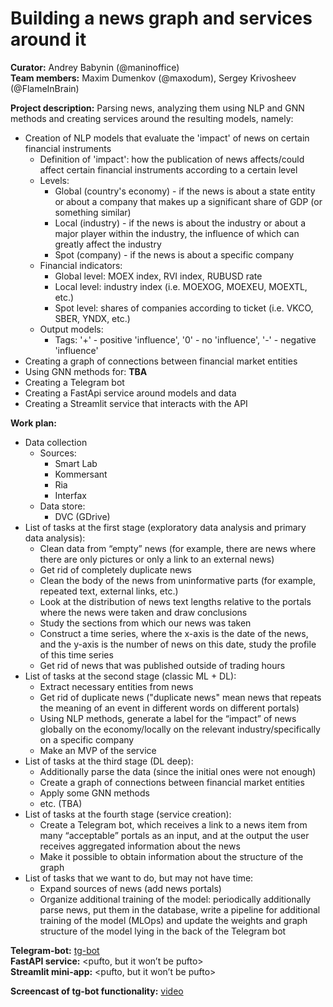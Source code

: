 # Building a news graph and services around it 


**Curator:** Andrey Babynin (@maninoffice)     
**Team members:** Maxim Dumenkov (@maxodum), Sergey Krivosheev (@FlameInBrain) 

**Project description:** Parsing news, analyzing them using NLP and GNN methods and creating services around the resulting models, namely: 
* Creation of NLP models that evaluate the 'impact' of news on certain financial instruments 
    - Definition of 'impact': how the publication of news affects/could affect certain financial instruments according to a certain level 
    - Levels: 
        * Global (country's economy) - if the news is about a state entity or about a company that makes up a significant share of GDP (or something similar) 
        * Local (industry) - if the news is about the industry or about a major player within the industry, the influence of which can greatly affect the industry 
        * Spot (company) - if the news is about a specific company 
    - Financial indicators: 
        * Global level: MOEX index, RVI index, RUBUSD rate 
        * Local level: industry index (i.e. MOEXOG, MOEXEU, MOEXTL, etc.) 
        * Spot level: shares of companies according to ticket (i.e. VKCO, SBER, YNDX, etc.) 
    - Output models: 
        * Tags: '+' - positive 'influence', '0' - no 'influence', '-' - negative 'influence' 
* Creating a graph of connections between financial market entities 
* Using GNN methods for: **TBA** 
* Creating a Telegram bot 
* Creating a FastApi service around models and data 
* Creating a Streamlit service that interacts with the API 

**Work plan:** 
* Data collection 
    - Sources: 
        * Smart Lab 
        * Kommersant 
        * Ria 
        * Interfax 
    - Data store: 
        * DVC (GDrive)
* List of tasks at the first stage (exploratory data analysis and primary data analysis): 
    - Clean data from “empty” news (for example, there are news where there are only pictures or only a link to an external news) 
    - Get rid of completely duplicate news 
    - Clean the body of the news from uninformative parts (for example, repeated text, external links, etc.) 
    - Look at the distribution of news text lengths relative to the portals where the news were taken and draw conclusions 
    - Study the sections from which our news was taken
    - Construct a time series, where the x-axis is the date of the news, and the y-axis is the number of news on this date, study the profile of this time series
    - Get rid of news that was published outside of trading hours 
* List of tasks at the second stage (classic ML + DL): 
    - Extract necessary entities from news 
    - Get rid of duplicate news ("duplicate news" mean news that repeats the meaning of an event in different words on different portals) 
    - Using NLP methods, generate a label for the “impact” of news globally on the economy/locally on the relevant industry/specifically on a specific company 
    - Make an MVP of the service 
* List of tasks at the third stage (DL deep): 
    - Additionally parse the data (since the initial ones were not enough) 
    - Create a graph of connections between financial market entities 
    - Apply some GNN methods 
    - etc. (TBA) 
* List of tasks at the fourth stage (service creation): 
    - Create a Telegram bot, which receives a link to a news item from many “acceptable” portals as an input, and at the output the user receives aggregated information about the news 
    - Make it possible to obtain information about the structure of the graph 
* List of tasks that we want to do, but may not have time: 
    - Expand sources of news (add news portals) 
    - Organize additional training of the model: periodically additionally parse news, put them in the database, write a pipeline for additional training of the model (MLOps) and update the weights and graph structure of the model lying in the back of the Telegram bot 

**Telegram-bot:** [tg-bot](https://t.me/project_news_anal_bot)  
**FastAPI service:** <pufto, but it won’t be pufto>   
**Streamlit mini-app:** <pufto, but it won’t be pufto>   

**Screencast of tg-bot functionality:** [video](https://www.veed.io/view/a36fbd04-e96d-4a42-9d8d-0034f698fd83?panel=share)